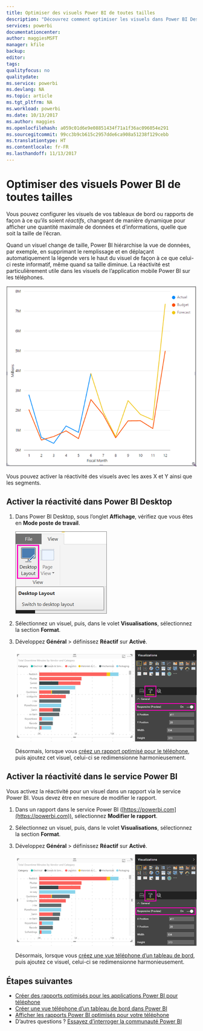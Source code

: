 ```yaml
---
title: Optimiser des visuels Power BI de toutes tailles
description: "Découvrez comment optimiser les visuels dans Power BI Desktop et le service Power BI pour les applications Power BI sur téléphone."
services: powerbi
documentationcenter: 
author: maggiesMSFT
manager: kfile
backup: 
editor: 
tags: 
qualityfocus: no
qualitydate: 
ms.service: powerbi
ms.devlang: NA
ms.topic: article
ms.tgt_pltfrm: NA
ms.workload: powerbi
ms.date: 10/13/2017
ms.author: maggies
ms.openlocfilehash: a059c01d6e9e08851434f71a1f36ac096054e291
ms.sourcegitcommit: 99cc3b9cb615c2957dde6ca908a51238f129cebb
ms.translationtype: HT
ms.contentlocale: fr-FR
ms.lasthandoff: 11/13/2017
---
```

# <a name="optimize-a-power-bi-visual-for-any-size"></a>Optimiser des visuels Power BI de toutes tailles
Vous pouvez configurer les visuels de vos tableaux de bord ou rapports de façon à ce qu’ils soient *réactifs*, changeant de manière dynamique pour afficher une quantité maximale de données et d’informations, quelle que soit la taille de l’écran.

Quand un visuel change de taille, Power BI hiérarchise la vue de données, par exemple, en supprimant le remplissage et en déplaçant automatiquement la légende vers le haut du visuel de façon à ce que celui-ci reste informatif, même quand sa taille diminue. La réactivité est particulièrement utile dans les visuels de l’application mobile Power BI sur les téléphones.

![Redimensionnement de visuel réactif](media/desktop-create-responsive-visuals/power-bi-responsive-visual.gif)

Vous pouvez activer la réactivité des visuels avec les axes X et Y ainsi que les segments.

## <a name="turn-on-responsiveness-in-power-bi-desktop"></a>Activer la réactivité dans Power BI Desktop
1. Dans Power BI Desktop, sous l’onglet **Affichage**, vérifiez que vous êtes en **Mode poste de travail**.
   
    ![Icône Mode poste de travail](media/desktop-create-responsive-visuals/power-bi-desktop-layout.png)
2. Sélectionnez un visuel, puis, dans le volet **Visualisations**, sélectionnez la section **Format**.
3. Développez **Général** > définissez **Réactif** sur **Activé**.
   
    ![Réactif activé](media/desktop-create-responsive-visuals/power-bi-turn-responsive-on.png)
   
     Désormais, lorsque vous [créez un rapport optimisé pour le téléphone](desktop-create-phone-report.md), puis ajoutez cet visuel, celui-ci se redimensionne harmonieusement.

## <a name="turn-on-responsiveness-in-the-power-bi-service"></a>Activer la réactivité dans le service Power BI
Vous activez la réactivité pour un visuel dans un rapport via le service Power BI. Vous devez être en mesure de modifier le rapport.

1. Dans un rapport dans le service Power BI ([https://powerbi.com](https://powerbi.com)), sélectionnez **Modifier le rapport**.
2. Sélectionnez un visuel, puis, dans le volet **Visualisations**, sélectionnez la section **Format**.
3. Développez **Général** > définissez **Réactif** sur **Activé**.
   
    ![Réactif activé](media/desktop-create-responsive-visuals/power-bi-turn-responsive-on.png)
   
     Désormais, lorsque vous [créez une vue téléphone d’un tableau de bord](service-create-dashboard-mobile-phone-view.md), puis ajoutez ce visuel, celui-ci se redimensionne harmonieusement.

## <a name="next-steps"></a>Étapes suivantes
* [Créer des rapports optimisés pour les applications Power BI pour téléphone](desktop-create-phone-report.md)
* [Créer une vue téléphone d’un tableau de bord dans Power BI](service-create-dashboard-mobile-phone-view.md)
* [Afficher les rapports Power BI optimisés pour votre téléphone](mobile-apps-view-phone-report.md)
* D’autres questions ? [Essayez d’interroger la communauté Power BI](http://community.powerbi.com/)

